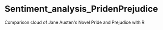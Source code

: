 # Sentiment_analysis_PridenPrejudice
Comparison cloud of Jane Austen's Novel Pride and Prejudice with R
